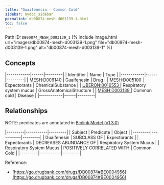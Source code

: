 ```yaml
---
title: "Guaifenesin - Common Cold"
sidebar: mydoc_sidebar
permalink: db00874-mesh-d003139-1.html
toc: false 
---
```



Path ID: `DB00874_MESH_D003139_1`
{% include image.html url="images/db00874-mesh-d003139-1.png" file="db00874-mesh-d003139-1.png" alt="db00874-mesh-d003139-1" %}

## Concepts

|------------|------|---------|
| Identifier | Name | Type    |
|------------|------|---------|
| <a href="https://identifiers.org/MESH:D006140">MESH:D006140 </a> | Guaifenesin | Drug |
| <a href="https://identifiers.org/MESH:D005100">MESH:D005100 </a> | Expectorants | ChemicalSubstance |
| <a href="https://identifiers.org/UBERON:0016553">UBERON:0016553 </a> | Respiratory system mucus | GrossAnatomicalStructure |
| <a href="https://identifiers.org/MESH:D003139">MESH:D003139 </a> | Common cold | Disease |
|------------|------|---------|

## Relationships


NOTE: predicates are annotated in <a href="https://github.com/biolink/biolink-model/releases/tag/v1.3.0">Biolink Model (v1.3.0)</a>

|---------|-----------|---------|
| Subject | Predicate | Object  |
|---------|-----------|---------|
| Guaifenesin | SUBCLASS OF | Expectorants |
| Expectorants | DECREASES ABUNDANCE OF | Respiratory System Mucus |
| Respiratory System Mucus | POSITIVELY CORRELATED WITH | Common Cold |
|---------|-----------|---------|

Reference: 
  - [https://go.drugbank.com/drugs/DB00874#BE0004956](https://go.drugbank.com/drugs/DB00874#BE0004956)

